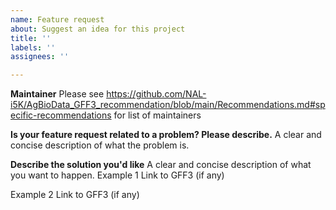 ```yaml
---
name: Feature request
about: Suggest an idea for this project
title: ''
labels: ''
assignees: ''

---
```

**Maintainer**
Please see https://github.com/NAL-i5K/AgBioData_GFF3_recommendation/blob/main/Recommendations.md#specific-recommendations for list of maintainers

**Is your feature request related to a problem? Please describe.**
A clear and concise description of what the problem is.

**Describe the solution you'd like**
A clear and concise description of what you want to happen.
Example 1
Link to GFF3 (if any)

Example 2
Link to GFF3 (if any)


